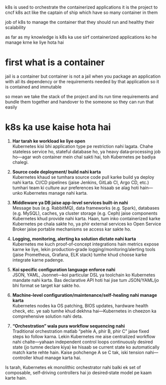 k8s is used to orchestrate the containerized applications
it is the project to cncf
k8s act like the captain of ship which have so many container in them

job of k8s to manage the container that they should run and healthy their scalability

as far as my knowledge is k8s ka use sirf containerized applications ko he manage krne ke liye hota hai 


# first what is a container

jail is a container but container is not a jail
when you package an application with all its dependency or the requirements needed by that application so it is contained and immutable

so mean we take the stack of the project and its run time requirements and bundle them together and handover to the someone so they can run that easily

# k8s ka use kaise hota hai 

1. **Har tarah ke workload ke liye open**  
    Kubernetes kisi bhi application type pe restriction nahi lagata. Chahe stateless service ho, stateful database ho, ya heavy data‑processing job ho—agar woh container mein chal sakti hai, toh Kubernetes pe badiya chalegi.
    
2. **Source code deployment/ build nahi karta**  
    Kubernetes khaud se tumhara source code pull karke build ya deploy nahi karta. CI/CD pipelines (jaise Jenkins, GitLab CI, Argo CD, etc.) tumhari team ki culture aur preferences ke hisaab se alag hoti hain—unko Kubernetes manage nahi karta.
    
3. **Middleware ya DB jaise app‑level services built‑in nahi**  
    Message bus (e.g. RabbitMQ), data frameworks (e.g. Spark), databases (e.g. MySQL), caches, ya cluster storage (e.g. Ceph) jaise components Kubernetes khud provide nahi karta. Haan, tum inko containerized karke Kubernetes pe chala sakte ho, ya phir external services ko Open Service Broker jaise portable mechanisms se access kar sakte ho.
    
4. **Logging, monitoring, alerting ka solution dictate nahi karta**  
    Kubernetes me kuch proof‑of‑concept integrations hain metrics expose karne ke liye, lekin production‑grade logging/monitoring/alerting tools (jaise Prometheus, Grafana, ELK stack) tumhe khud choose karke integrate karne padenge.
    
5. **Koi specific configuration language enforce nahi**  
    JSON, YAML, Jsonnet—koi particular DSL ya toolchain ko Kubernetes mandate nahi karta. Bas declarative API hoti hai jise tum JSON/YAML/jo bhi format se target kar sakte ho.
    
6. **Machine‑level configuration/maintenance/self‑healing nahi manage karta**  
    Kubernetes nodes ka OS patching, BIOS updates, hardware health check, etc. ye sab tumhe khud dekhna hai—Kubernetes in cheezon ka comprehensive solution nahi deta.
    
7. **“Orchestration” wala pura workflow sequencing nahi**  
    Traditional orchestration matlab “pehle A, phir B, phir C” jaise fixed steps ko follow karna. Lekin Kubernetes me aise centralized workflow nahi chalte—yahaan independent control loops continuously desired state (jo tumne declare kiya) ke hisaab se current state ko automatically match karte rehte hain. Kaise pohchenge A se C tak, iski tension nahi—controller khud manage karta hai.
    

Is tarah, Kubernetes ek monolithic orchestrator nahi balki ek set of composable, self‑driving controllers hai jo desired‑state model pe kaam karte hain.

# 
